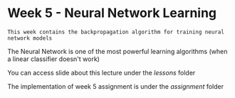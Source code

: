 # Week 5 - Neural Network Learning

`This week contains the backpropagation algorithm for training neural network models` 

The Neural Network is one of the most powerful learning algorithms (when a linear classifier doesn't work)
 
 You can access slide about this lecture under the _lessons_ folder
 
 The implementation of week 5 assignment is under the _assignment_ folder 
